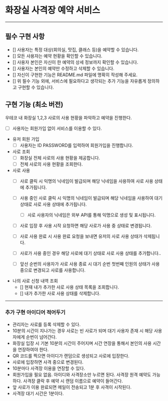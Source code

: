 # 화장실 사격장 예약 서비스

---

## 필수 구현 사항

- [] 사용자는 특정 대상(회의실, 맛집, 클래스 등)을 예약할 수 있습니다.
- [] 모든 사용자는 예약 현황을 확인할 수 있습니다.
- [] 사용자 본인은 자신이 한 예약의 상세 정보까지 확인할 수 있습니다.
- [] 사용자는 본인의 예약만 수정하고 삭제할 수 있습니다.
- [] 자신이 구현한 기능은 README.md 파일에 명확히 작성해 주세요.
- [] 위 필수 기능 외에, 서비스에 필요하다고 생각되는 추가 기능을 자유롭게 정의하고 구현할 수 있습니다.

## 구현 기능 (최소 버전)

우테코 내 화장실 1,2,3 사로의 사용 현황을 파악하고 예약을 진행한다.

- [ ] 사용자는 회원가입 없이 서비스를 이용할 수 있다.

- 유저 회원 가입
    - [ ] 사용자는 ID PASSWORD를 입력하여 회원가입을 진행합니다.

- 사로 조회
    - [ ] 화장실 전체 사로의 사용 현황을 제공합니다.
    - [ ] 전체 사로의 사용 현황을 조회한다.

- 사로 사용
    - [ ] 사로 클릭 시 익명의 닉네임이 발급되며 해당 닉네임을 사용하여 사로 사용 상태에 추가됩니다.
    - [ ] 사용 중인 사로 클릭 시 익명의 닉네임이 발급되며 해당 닉네임을 사용하여 대기 상태로 사로 사용 상태에 추가됩니다.
        - [ ] 사로 사용자의 닉네임은 외부 API를 통해 익명으로 생성 및 표시됩니다.
    - [ ] 사로 입장 후 사용 시작 요청하면 해당 사로가 사용 중 상태로 변경됩니다.
    - [ ] 사로 사용 완료 시 사용 완료 요청을 보내면 유저의 사로 사용 상태가 삭제됩니다.

    - [ ] 사로가 사용 중인 경우 해당 사로에 대기 상태로 사로 사용 상태를 추가합니다..
    - [ ] 앞선 순번의 사용자가 사로 사용 종료 시 대기 순번 첫번째 인원의 상태가 사용중으로 변경되고 사로를 사용합니다.

- 나의 사로 신청 내역 조회
    - [] 현재 내가 추가한 사로 사용 상태 목록을 조회합니다.
    - [] 내가 추가한 사로 사용 상태를 삭제합니다.

--- 

### 추가 구현 아이디어 적어두기

- 관리자는 사로를 등록 삭제할 수 있다.
- 10분의 시간이 지나가는 경우 사로는 빈 사로가 되며 대기 사용자 존재 시 해당 사용자에게 순번이 넘어간다.
- 화장실 입장 시 기본 10분의 시간이 주어지며 시간 연장을 통해서 본인의 사용 시간을 연장하여야 한다.
- QR 코드를 찍으면 아이디가 랜덤으로 생성되고 사로에 입장한다.
- 사로에 입장하면 사격 중으로 변경된다.
- 10분마다 사격장 이용을 연장할 수 있다.
- 회원가입을 필요 없음. 아이디와 사격장소만 누르면 된다. 사격장 원격 예약도 가능하다. 사격장 클락 후 예약 시 랜덤 이름으로 예약이 들어간다.
- 앞 사로가 이용 완료되면 메일이 전송되고 1분 후 사격이 시작된다.
- 사격장 대기 시간은 1분이다.
